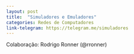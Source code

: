 ```yaml
---
layout: post
title:  "Simuladores e Emuladores"
categories: Redes de Computadores
link-telegram: https://telegram.me/simuladores
---
```

Colaboração: Rodrigo Ronner (@rronner)
